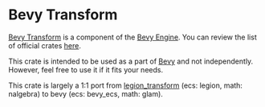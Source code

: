 # Bevy Transform

[Bevy Transform](https://github.com/bevyengine/bevy/tree/main/crates/bevy_transform)  is a component of the [Bevy Engine](https://bevyengine.org/). You can review the list of official crates [here](https://github.com/bevyengine/bevy/tree/main/crates).

This crate is intended to be used as a part of [Bevy](https://crates.io/crates/bevy) and not independently. However, feel free to use it if it fits your needs.

This crate is largely a 1:1 port from [legion_transform](https://github.com/AThilenius/legion_transform) (ecs: legion, math: nalgebra) to bevy (ecs: bevy_ecs, math: glam).
